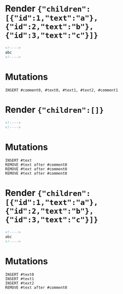 # Render `{"children":[{"id":1,"text":"a"},{"id":2,"text":"b"},{"id":3,"text":"c"}]}`

```html
<!---->
abc
<!---->
```

# Mutations
```
INSERT #comment0, #text0, #text1, #text2, #comment1
```

# Render `{"children":[]}`

```html
<!---->
<!---->
```

# Mutations
```
INSERT #text
REMOVE #text after #comment0
REMOVE #text after #comment0
REMOVE #text after #comment0
```

# Render `{"children":[{"id":1,"text":"a"},{"id":2,"text":"b"},{"id":3,"text":"c"}]}`

```html
<!---->
abc
<!---->
```

# Mutations
```
INSERT #text0
INSERT #text1
INSERT #text2
REMOVE #text after #comment0
```